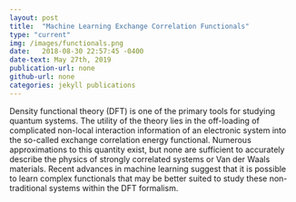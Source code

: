 ```yaml
---
layout: post
title:  "Machine Learning Exchange Correlation Functionals"
type: "current"
img: /images/functionals.png
date:   2018-08-30 22:57:45 -0400
date-text: May 27th, 2019
publication-url: none
github-url: none
categories: jekyll publications
---
```


Density functional theory (DFT) is one of the primary tools for studying quantum systems. The utility of the theory lies in the off-loading of complicated non-local interaction information of an electronic system into the so-called exchange correlation energy functional. Numerous approximations to this quantity exist, but none are sufficient to accurately describe the physics of strongly correlated systems or Van der Waals materials. Recent advances in machine learning suggest that it is possible to learn complex functionals that may be better suited to study these non-traditional systems within the DFT formalism. 
